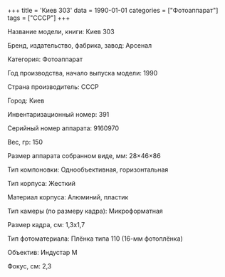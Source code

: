 +++
title = 'Киев 303'
data = 1990-01-01
categories = ["Фотоаппарат"]
tags = ["СССР"]
+++

Название модели, книги: Киев 303

Бренд, издательство, фабрика, завод: Арсенал

Категория: Фотоаппарат

Год производства, начало выпуска модели: 1990

Страна производитель: СССР

Город: Киев

Инвентаризационный номер: 391

Серийный номер аппарата: 9160970

Вес, гр: 150

Размер аппарата  собранном виде, мм: 28×46×86

Тип компоновки: Однообъективная, горизонтальная

Тип корпуса: Жесткий

Материал корпуса: Алюминий, пластик

Тип камеры (по размеру кадра): Микроформатная

Размер кадра, см: 1,3х1,7

Тип фотоматериала: Плёнка типа 110 (16-мм фотоплёнка)

Объектив: Индустар М

Фокус, см: 2,3

